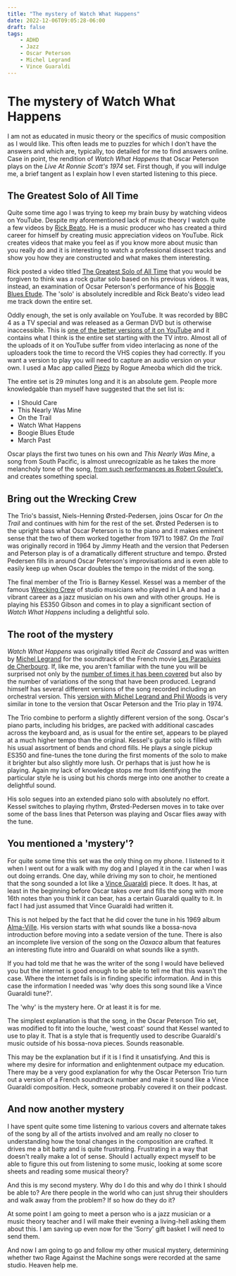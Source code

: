 ```yaml
---
title: "The mystery of Watch What Happens"
date: 2022-12-06T09:05:28-06:00
draft: false
tags:
    - ADHD
    - Jazz
    - Oscar Peterson
    - Michel Legrand
    - Vince Guaraldi
---
```


# The mystery of Watch What Happens

I am not as educated in music theory or the specifics of music composition as I would like. This often leads me to puzzles for which I don't have the answers and which are, typically, too detailed for me to find answers online.  Case in point, the rendition of _Watch What Happens_ that Oscar Peterson plays on the _Live At Ronnie Scott's 1974_ set.  First though, if you will indulge me, a brief tangent as I explain how I even started listening to this piece. 

## The Greatest Solo of All Time

Quite some time ago I was trying to keep my brain busy by watching videos on YouTube. Despite my aforementioned lack of music theory I watch quite a few videos by [Rick Beato](https://www.youtube.com/@RickBeato). He is a music producer who has created a third career for himself by creating music appreciation videos on YouTube. Rick creates videos that make you feel as if you know more about music than you really do and it is interesting to watch a professional dissect tracks and show you how they are constructed and what makes them interesting.

Rick posted a video titled [The Greatest Solo of All Time](https://www.youtube.com/watch?v=yj93v9j2A4A) that you would be forgiven to think was a rock guitar solo based on his previous videos. It was, instead, an examination of Ocsar Peterson's performance of his [Boogie Blues Etude](https://musescore.com/felixbr/oscar-peterson-boogie-blues-etude). The 'solo' is absolutely incredible and Rick Beato's video lead me track down the entire set. 

Oddly enough, the set is only available on YouTube. It was recorded by BBC 4 as a TV special and was released as a German DVD but is otherwise inaccessible. This is [one of the better versions of it on YouTube](https://www.youtube.com/watch?v=MnR6R4vXgUM) and it contains what I think is the entire set starting with the TV intro. Almost all of the uploads of it on YouTube suffer from video interlacing as none of the uploaders took the time to record the VHS copies they had correctly.  If you want a version to play you will need to capture an audio version on your own. I used a Mac app called [Piezo](https://rogueamoeba.com/piezo/) by Rogue Ameoba which did the trick. 

The entire set is 29 minutes long and it is an absolute gem. People more knowledgable than myself have suggested that the set list is:

- I Should Care
- This Nearly Was Mine 
- On the Trail
- Watch What Happens
- Boogie Blues Etude 
- March Past 

Oscar plays the first two tunes on his own and _This Nearly Was Mine_, a song from South Pacific, is almost unrecognizable as he takes the more melancholy tone of the song, [from such performances as Robert Goulet's](https://www.youtube.com/watch?v=Ob7McUE0-Mc), and creates something special. 

## Bring out the Wrecking Crew

The Trio's bassist, Niels-Henning Ørsted-Pedersen, joins Oscar for _On the Trail_ and continues with him for the rest of the set. Ørsted Pedersen is to the upright bass what Oscar Peterson is to the piano and it makes eminent sense that the two of them worked together from 1971 to 1987. _On the Trail_ was originally record in 1964 by Jimmy Heath and the version that Pedersen and Peterson play is of a dramatically different structure and tempo. Ørsted Pedersen fills in around Oscar Peterson's improvisations and is even able to easily keep up when Oscar doubles the tempo in the midst of the song. 

The final member of the Trio is Barney Kessel. Kessel was a member of the famous [Wrecking Crew](https://en.wikipedia.org/wiki/The_Wrecking_Crew_(music)) of studio musicians who played in LA and had a vibrant career as a jazz musician on his own and with other groups. He is playing his ES350 Gibson and comes in to play a significant section of _Watch What Happens_ including a delightful solo.

## The root of the mystery

_Watch What Happens_ was originally titled _Recit de Cassard_ and was written by [Michel Legrand](https://en.wikipedia.org/wiki/Michel_Legrand) for the soundtrack of the French movie [Les Parapluies de Cherbourg](https://en.wikipedia.org/wiki/The_Umbrellas_of_Cherbourg). If, like me, you aren't familiar with the tune you will be surprised not only by the [number of times it has been covered](https://secondhandsongs.com/performance/584604/versions) but also by the number of variations of the song that have been produced. Legrand himself has several different versions of the song recorded including an orchestral version. This [version with Michel Legrand and Phil Woods](https://www.youtube.com/watch?v=GnuJThWZuxM) is very similar in tone to the version that Oscar Peterson and the Trio play in 1974. 

The Trio combine to perform a slightly different version of the song. Oscar's piano parts, including his bridges, are packed with additional cascades across the keyboard and, as is usual for the entire set, appears to be played at a much higher tempo than the original. Kessel's guitar solo is filled with his usual assortment of bends and chord fills. He plays a single pickup ES350 and fine-tunes the tone during the first moments of the solo to make it brighter but also slightly more lush. Or perhaps that is just how he is playing. Again my lack of knowledge stops me from identifying the particular style he is using but his chords merge into one another to create a delightful sound. 

His solo segues into an extended piano solo with absolutely no effort. Kessel switches to playing rhythm, Ørsted-Pedersen moves in to take over some of the bass lines that Peterson was playing and Oscar flies away with the tune. 

## You mentioned a 'mystery'?

For quite some time this set was the only thing on my phone. I listened to it when I went out for a walk with my dog and I played it in the car when I was out doing errands. One day, while driving my son to choir, he mentioned that the song sounded a lot like a [Vince Guaraldi](https://en.wikipedia.org/wiki/Vince_Guaraldi) piece. It does. It has, at least in the beginning before Oscar takes over and fills the song with more 16th notes than you think it can bear, has a certain Guaraldi quality to it. In fact I had just assumed that Vince Guaraldi had written it.

This is not helped by the fact that he did cover the tune in his 1969 album [Alma-Ville](https://en.wikipedia.org/wiki/Alma-Ville). His version starts with what sounds like a bossa-nova introduction before moving into a sedate version of the tune. There is also an incomplete live version of the song on the _Oaxaca_ album that features an interesting flute intro and Guaraldi on what sounds like a synth. 

If you had told me that he was the writer of the song I would have believed you but the internet is good enough to be able to tell me that this wasn't the case. Where the internet fails is in finding specific information. And in this case the information I needed was '_why_ does this song sound like a Vince Guaraldi tune?'. 

The 'why' is the mystery here. Or at least it is for me.

The simplest explanation is that the song, in the Oscar Peterson Trio set, was modified to fit into the louche, 'west coast' sound that Kessel wanted to use to play it. That is a style that is frequently used to describe Guaraldi's music outside of his bossa-nova pieces. Sounds reasonable.

This may be the explanation but if it is I find it unsatisfying. And this is where my desire for information and enlightenment outpace my education. There may be a very good explanation for why the Oscar Peterson Trio turn out a version of a French soundtrack number and make it sound like a Vince Guaraldi composition. Heck, someone probably covered it on their podcast. 

## And now another mystery

I have spent quite some time listening to various covers and alternate takes of the song by all of the artists involved and am really no closer to understanding how the tonal changes in the composition are crafted. It drives me a bit batty and is quite frustrating. Frustrating in a way that doesn't really make a lot of sense. Should I actually expect myself to be able to figure this out from listening to some music, looking at some score sheets and reading some musical theory? 

And this is my second mystery. Why do I do this and why do I think I should be able to? Are there people in the world who can just shrug their shoulders and walk away from the problem? If so how do they do it?

At some point I am going to meet a person who is a jazz musician or a music theory teacher and I will make their evening a living-hell asking them about this. I am saving up even now for the 'Sorry' gift basket I will need to send them.

And now I am going to go and follow my other musical mystery, determining whether two Rage Against the Machine songs were recorded at the same studio. Heaven help me.










